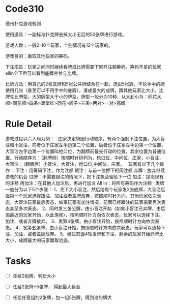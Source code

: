 # Code310

德州扑克游戏规则

使用道具：一副标准扑克牌去掉大小王后的52张牌进行游戏。

游戏人数：一般2-10个玩家，个别情况有12个玩家的。

游戏目的：赢取其他玩家的筹码。

下注宗旨：玩家之间同时继续看牌或比牌需要下同样注额筹码，筹码不足的玩家allin全下后可以看到底牌并参与比牌。

比牌方法：用自己的2张底牌和5张公共牌结合在一起，选出5张牌，不论手中的牌使用几张（甚至可以不用手中的底牌），凑成最大的成牌，跟其他玩家比大小。比牌先比牌型，大的牌型大于小的牌型，牌型一般分为10种，从大到小为：同花大顺>同花顺>四条>满堂红>同花>顺子>三条>两对>一对>高牌

# Rule Detail



游戏过程以六人局为例：
 
庄家决定牌圈行动顺序，有两个强制下注位置，为大盲注和小盲注，前者位于庄家左手边第二个位置，后者位于庄家左手边第一个位置，大盲注左手边第一个位置叫枪口位，为翻牌前最先行动的位置，其余位置为普通位置。行动顺序为：（翻牌前）按顺时针排列为，枪口位，中间位，庄家，小盲注，大盲注；（翻牌后）小盲注，大盲注，枪口位,中间位，庄家。
 
玩家有以下几个操作：
下注：用筹码下注，作为注额
跟注：与前一位押下相同注额
弃牌：放弃继续游戏的机会
过牌：不需要跟注的情况下，把下注机会留给下一位
加注：提高现有的注额
再加注：在其他人加注后，再进行加注
All in：将所有筹码作为注额
 
发牌一般分为以下5个步骤：
1、先下大小盲注，然后给每个玩家发2张底牌，大盲注后面第一个玩家选择跟注、加注或者盖牌放弃，按照顺时针方向，其他玩家依次表态，大盲注玩家最后表态，如果玩家有加注情况，前面已经跟注的玩家需要再次表态甚至多次表态。
2、同时发三张公牌，由小盲注开始（如果小盲注已弃牌，由后面最近的玩家开始，以此类推），按照顺时针方向依次表态，玩家可以选择下注、加注、或者弃牌放弃。
3、发第4张牌，由小盲注开始，按照顺时针方向依次表态。
4、发第五张牌，由小盲注开始，按照顺时针方向依次表态，玩家可以选择下注、加注、或者盖牌放弃。
5、经过前面4轮发牌和下注，剩余的玩家开始亮牌比大小，成牌最大的玩家赢取池底。

# Tasks

- [ ] 任给2组牌，判断大小
- [ ] 任给2张牌+5张牌， 得到最大组合
- [ ] 任给任意组的2张牌，加一组5张牌，得到谁的牌大


